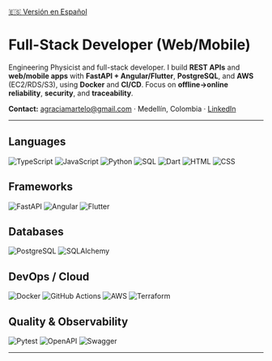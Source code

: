 [🇪🇸 Versión en Español](README.es.md)

# Full-Stack Developer (Web/Mobile)

Engineering Physicist and full-stack developer. I build **REST APIs** and **web/mobile apps** with **FastAPI + Angular/Flutter**, **PostgreSQL**, and **AWS** (EC2/RDS/S3), using **Docker** and **CI/CD**. 
Focus on **offline→online reliability**, **security**, and **traceability**.

**Contact:** agraciamartelo@gmail.com · Medellín, Colombia · [LinkedIn](https://www.linkedin.com/in/alberto-gracia)

---

## Languages
![TypeScript](https://img.shields.io/badge/TypeScript-3178C6?logo=typescript&logoColor=white)
![JavaScript](https://img.shields.io/badge/JavaScript-F7DF1E?logo=javascript&logoColor=black)
![Python](https://img.shields.io/badge/Python-3776AB?logo=python&logoColor=white)
![SQL](https://img.shields.io/badge/SQL-336791?logo=postgresql&logoColor=white)
![Dart](https://img.shields.io/badge/Dart-0175C2?logo=dart&logoColor=white)
![HTML](https://img.shields.io/badge/HTML-E34F26?logo=html5&logoColor=white)
![CSS](https://img.shields.io/badge/CSS-1572B6?logo=css3&logoColor=white)

## Frameworks
![FastAPI](https://img.shields.io/badge/FastAPI-009688?logo=fastapi&logoColor=white)
![Angular](https://img.shields.io/badge/Angular-DD0031?logo=angular&logoColor=white)
![Flutter](https://img.shields.io/badge/Flutter-02569B?logo=flutter&logoColor=white)

## Databases
![PostgreSQL](https://img.shields.io/badge/PostgreSQL-4169E1?logo=postgresql&logoColor=white)
![SQLAlchemy](https://img.shields.io/badge/SQLAlchemy-D71F00?logo=python&logoColor=white)

## DevOps / Cloud
![Docker](https://img.shields.io/badge/Docker-2496ED?logo=docker&logoColor=white)
![GitHub Actions](https://img.shields.io/badge/GitHub_Actions-2088FF?logo=github-actions&logoColor=white)
![AWS](https://img.shields.io/badge/AWS-232F3E?logo=amazon-aws&logoColor=white)
![Terraform](https://img.shields.io/badge/Terraform-7B42BC?logo=terraform&logoColor=white)

## Quality & Observability
![Pytest](https://img.shields.io/badge/Pytest-0A9EDC?logo=pytest&logoColor=white)
![OpenAPI](https://img.shields.io/badge/OpenAPI-6BA539?logo=openapiinitiative&logoColor=white)
![Swagger](https://img.shields.io/badge/Swagger-85EA2D?logo=swagger&logoColor=black)

---
